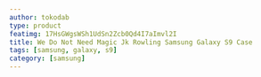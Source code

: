 ```yaml
---
author: tokodab
type: product
featimg: 17HsGWgsWSh1UdSn2Zcb0Qd4I7aImvl2I
title: We Do Not Need Magic Jk Rowling Samsung Galaxy S9 Case
tags: [samsung, galaxy, s9]
category: [samsung]
---
```

